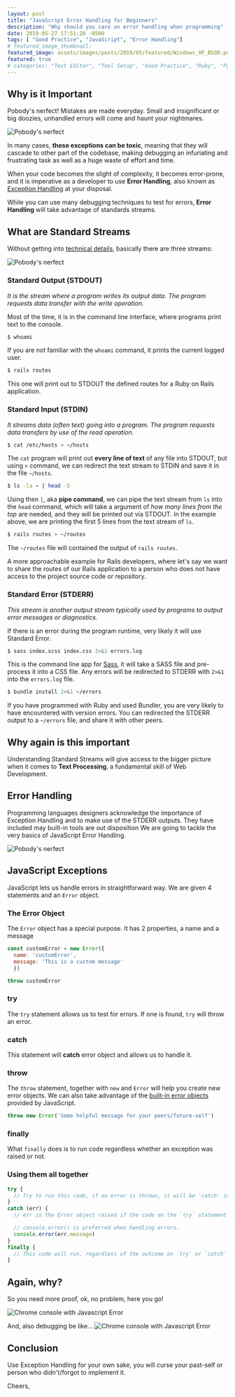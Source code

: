 ```yaml
---
layout: post
title: "JavaScript Error Handling for Beginners"
description: "Why should you care on error handling when programming"
date: 2019-05-27 17:51:20 -0500
tags: [ "Good Practice", "JavaScript", "Error Handling"]
# featured_image_thumbnail:
featured_image: assets/images/posts/2019/05/featured/Windows_XP_BSOD.png
featured: true
# categories: "Text Editor", "Tool Setup", "Good Practice", "Ruby", "Python", "Vim", "Atom"
---
```


## Why is it Important
Pobody's nerfect! Mistakes are made everyday. Small and insignificant or big
doozies, unhandled errors will come and haunt your nightmares.

![Pobody's nerfect](https://media.giphy.com/media/xT9IgH6tFP7dNVrQAw/giphy.gif)

In many cases, **these exceptions can be toxic**, meaning that they will
cascade to other part of the codebase, making debugging an infuriating and
frustrating task as well as a huge waste of effort and time.

When your code becomes the slight of complexity, it becomes error-prone, and
it is imperative as a developer to use **Error Handling**, also known as
[Exception Handling](https://en.wikipedia.org/wiki/Exception_handling) at
your disposal.

While you can use many debugging techniques to test for errors, **Error
Handling** will take advantage of standards streams.

## What are Standard Streams
Without getting into [technical
details](https://en.wikipedia.org/wiki/Standard_streams), basically there are three
streams:

![Pobody's nerfect](/assets/images/posts/2019/05/Stdstreams-notitle.svg)

### Standard Output (STDOUT)
*It is the stream where a program writes its output data. The program
requests data transfer with the write operation.*

Most of the time, it is in the command line interface, where programs print
text to the console.

```bash
$ whoami
```

If you are not familiar with the `whoami` command, it prints the current logged user.

```bash
$ rails routes
```
This one will print out to STDOUT the defined routes for a Ruby on Rails application.

### Standard Input (STDIN)
*It streams data (often text) going into a program. The program requests
data transfers by use of the read operation.*

```bash
$ cat /etc/hosts > ~/hosts
```

The `cat` program will print out **every line of text** of any file into STDOUT, but using `>` command, we can redirect the text stream to STDIN and save it in the file `~/hosts`.

```bash
$ ls -la ~ | head -5
```

Using then `|`, aka **pipe command**, we can pipe the text stream from `ls`
into the `head` command, which will take a argument of *how many lines from
the top* are needed, and they will be printed out via STDOUT. In the example
above, we are printing the first 5 lines from the text stream of `ls`.

```bash
$ rails routes > ~/routes
```

The `~/routes` file will contained the output of `rails routes`.

A more approachable example for Rails developers, where let's say we want to share the routes of our Rails application to a person who does not have access to the project source code or repository.

### Standard Error (STDERR)
*This stream is another output stream typically used by programs to output
error messages or diagnostics.*

If there is an error during the program runtime, very likely it will use
Standard Error.

```bash
$ sass index.scss index.css 2>&1 errors.log
```

This is the command line app for [Sass](https://sass-lang.com), it will take
a SASS file and pre-process it into a CSS file. Any errors will be redirected to
STDERR with `2>&1` into the `errors.log` file.

```bash
$ bundle install 2>&1 ~/errors
```

If you have programmed with Ruby and used Bundler, you are very likely to have encountered with version errors. You can redirected the STDERR output to a `~/errors` file, and share it with other peers.

## Why again is this important

Understanding Standard Streams will give access to the bigger picture when it comes to **Text Processing**, a fundamental skill of Web Development.


## Error Handling

Programming languages designers acknowledge the importance of Exception
Handling and to make use of the STDERR outputs. They have included may
built-in tools are out disposition We are going to tackle the very basics
of JavaScript Error Handling.

![Pobody's nerfect](/assets/images/posts/2019/05/taken_meme.png)

<!-- ![Pobody's nerfect](http://www.quickmeme.com/img/f7/f7bcb1766f25c4190cd9cad4e2fcb23975e316235107f6f45cfa9276f16f3e87.jpg) -->

## JavaScript Exceptions

JavaScript lets us handle errors in straightforward way. We are given 4
statements and an `Error` object.

### The Error Object
The `Error` object has a special purpose. It has 2 properties, a name and a message

```javascript
const customError = new Error({
  name: 'customError',
  message: 'This is a custom message'
  })

throw customError
```

### try

The `try` statement allows us to test for errors. If one is found, `try` will throw an error.

### catch

This statement will **catch** error object and allows us to handle it.

### throw

The `throw` statement, together with `new` and `Error` will help you create
new error objects. We can also take advantage of the [built-in error
objects](https://developer.mozilla.org/en-US/docs/Web/JavaScript/Reference/Global_Objects/Error)
provided by JavaScript.

```javascript
throw new Error('Some helpful message for your peers/future-self')
```

### finally

What `finally` does is to run code regardless whether an exception was raised or not.

### Using them all together

```javascript
try {
  // Try to run this code, if an error is thrown, it will be 'catch' in the `catch` statement.
}
catch (err) {
  // err is the Error object raised if the code on the `try` statement failed somehow.

  // console.error() is preferred when handling errors.
  console.error(err.message)
}
finally {
  // This code will run, regardless of the outcome on `try` or `catch`
}
```

## Again, why?

So you need more proof, ok, no problem, here you go!

![Chrome console with Javascript Error](/assets/images/posts/2019/05/js_console_error.png)

And, also debugging be like...
![Chrome console with Javascript Error](/assets/images/posts/2019/05/debugging_murder.jpg)



## Conclusion

Use Exception Handling for your own sake, you will curse your past-self or person who didn't/forgot to implement it.

Cheers,
